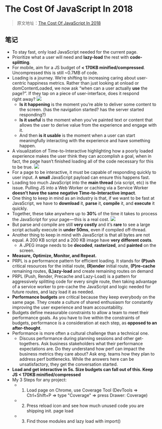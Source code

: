 # The Cost Of JavaScript In 2018

> 原文地址：[The Cost Of JavaScript In 2018
](https://medium.com/@addyosmani/the-cost-of-javascript-in-2018-7d8950fbb5d4)

## 笔记

- To stay fast, only load JavaScript needed for the current page.
- Prioritize what a user will need and **lazy-load** the rest with **code-splitting**. 
- For mobile, aim for a JS budget of **< 170KB minified/compressed**. Uncompressed this is still ~0.7MB of code.
- Loading is a journey. We’re shifting to increasing caring about user-centric happiness metrics. Rather than just looking at onload or domContentLoaded, we now ask “when can a user actually **use** the page?”. If they tap on a piece of user-interface, does it respond right away?
	![](https://cdn-images-1.medium.com/max/2000/1*cY6o73ABky4uEQYZs-xa1w.png)
	- **Is it happening** is the moment you’re able to deliver some content to the screen. (has the navigation started? has the server started responding?)
	- **Is it useful** is the moment when you’ve painted text or content that allows the user to derive value from the experience and engage with it.
	- And then **is it usable** is the moment when a user can start meaningfully interacting with the experience and have something happen.
- A visualization of Time-to-Interactive highlighting how a poorly loaded experience makes the user think they can accomplish a goal, when in fact, the page hasn’t finished loading all of the code necessary for this to be true.
	![](https://cdn-images-1.medium.com/max/1600/1*ow6eliCJiSeX7-Ri4hOA5Q.gif)
- For a page to be interactive, it must be capable of responding quickly to user input. A **small** JavaScript payload can ensure this happens fast.
- Loading too much JavaScript into the **main thread** (via script, etc) is the issue. Pulling JS into a Web Worker or caching via a Service Worker **doesn’t have the same negative Time-to-Interactive impact**.
- One thing to keep in mind as an industry is that, if we want to be fast at JavaScript, we have to **download** it, **parse** it, **compile** it, and **execute** it quickly.
- Together, these take anywhere up to **30%** of the time it takes to process the JavaScript for your page — this is a real cost.
	![](https://cdn-images-1.medium.com/max/2000/1*NPtzv8seEPgfftIBQ1Fh7Q.png)
- But parse and compile are still **very costly** and it’s **rare** to see a large script actually execute in **under 50ms**, even if compiled off-thread.
- Another thing to keep in mind with JavaScript is that all bytes are not equal. A 200 KB script and a 200 KB image have **very different costs**.
	- A JPEG image needs to be **decoded**, **rasterized**, and **painted** on the screen. 
- **Measure, Optimize, Monitor, and Repeat.**
- PRPL is a performance pattern for efficient loading. It stands for **(P)ush** critical resources for the initial route, **(R)ender** initial route, **(P)re-cache** remaining routes, **(L)azy-load** and create remaining routes on demand
- PRPL (Push, Render, Precache and Lazy-Load) is a pattern for aggressively splitting code for every single route, then taking advantage of a service worker to pre-cache the JavaScript and logic needed for future routes, and lazy load it as needed.
- **Performance budgets** are critical because they keep everybody on the same page. They create a culture of shared enthusiasm for constantly improving the user experience and team accountability.
- Budgets define measurable constraints to allow a team to meet their performance goals. As you have to live within the constraints of budgets, performance is a consideration at each step, as **opposed to an after-thought**.
- Performance is more often a cultural challenge than a technical one.
	- Discuss performance during planning sessions and other get-togethers. Ask business stakeholders what their performance expectations are. Do they understand how perf can impact the business metrics they care about? Ask eng. teams how they plan to address perf bottlenecks. While the answers here can be unsatisfactory, they get the conversation started.
- **Load and get interactive in 5s. Size budgets can fall out of this. Keep JS < 170KB minified/compressed**
- My 3 Steps for any project: 
	- 1. Load page on Chrome, use Coverage Tool (DevTools => Ctrl+Shift+P => type "Coverage" => press Drawer: Coverage)
	- 2. Press reload icon and see how much unused code you are shipping init. page load
	- 3. Find those modules and lazy load with import()


